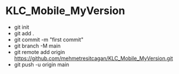 # KLC_Mobile_MyVersion

- git init
- git add .
- git commit -m "first commit"
- git branch -M main
- git remote add origin https://github.com/mehmetresitcagan/KLC_Mobile_MyVersion.git
- git push -u origin main
